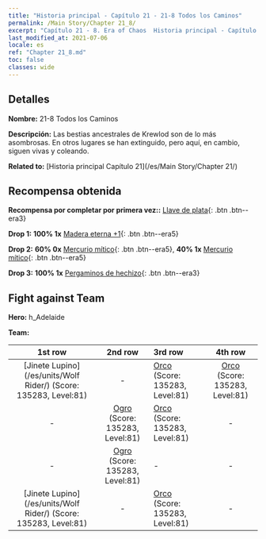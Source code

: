 ```yaml
---
title: "Historia principal - Capítulo 21 - 21-8 Todos los Caminos"
permalink: /Main Story/Chapter 21_8/
excerpt: "Capítulo 21 - 8. Era of Chaos  Historia principal - Capítulo 21_8. 21-8 Todos los Caminos"
last_modified_at: 2021-07-06
locale: es
ref: "Chapter 21_8.md"
toc: false
classes: wide
---
```


## Detalles

 **Nombre:** 21-8 Todos los Caminos

 **Descripción:** Las bestias ancestrales de Krewlod son de lo más asombrosas. En otros lugares se han extinguido, pero aquí, en cambio, siguen vivas y coleando.

 **Related to:** [Historia principal Capítulo 21](/es/Main Story/Chapter 21/)

## Recompensa obtenida

 **Recompensa por completar por primera vez::** [Llave de plata](/ItemsES/con_693/){: .btn .btn--era3}

 **Drop 1:** **100% 1x** [Madera eterna +1](/ItemsES/mat_69/){: .btn .btn--era5}

 **Drop 2:** **60% 0x** [Mercurio mítico](/ItemsES/mat_63/){: .btn .btn--era5}, **40% 1x** [Mercurio mítico](/ItemsES/mat_63/){: .btn .btn--era5}

 **Drop 3:** **100% 1x** [Pergaminos de hechizo](/ItemsES/con_694/){: .btn .btn--era3}


## Fight against Team
 **Hero:** h_Adelaide

 **Team:**


  | 1st row | 2nd row | 3rd row | 4th row |
  |:----:|:----:|:----|:----:|
  | [Jinete Lupino](/es/units/Wolf Rider/) (Score: 135283, Level:81)  | - | [Orco](/es/units/Orc/) (Score: 135283, Level:81)  | [Orco](/es/units/Orc/) (Score: 135283, Level:81)  |
  | - | [Ogro](/es/units/Ogre/) (Score: 135283, Level:81)  | [Orco](/es/units/Orc/) (Score: 135283, Level:81)  | - |
  | - | [Ogro](/es/units/Ogre/) (Score: 135283, Level:81)  | - | - |
  | [Jinete Lupino](/es/units/Wolf Rider/) (Score: 135283, Level:81)  | - | [Orco](/es/units/Orc/) (Score: 135283, Level:81)  | - |


